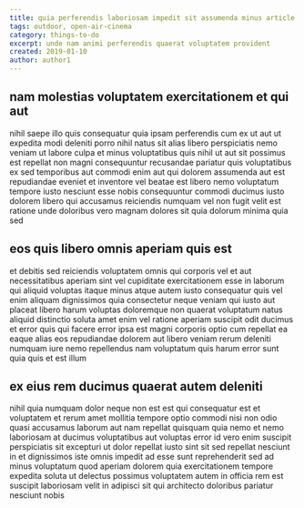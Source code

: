 ```yaml
---
title: quia perferendis laboriosam impedit sit assumenda minus article 2364
tags: outdoor, open-air-cinema
category: things-to-do
excerpt: unde nam animi perferendis quaerat voluptatem provident
created: 2019-01-10
author: author1
---
```


## nam molestias voluptatem exercitationem et qui aut

nihil saepe illo quis consequatur quia ipsam perferendis cum ex ut aut ut expedita modi deleniti porro nihil natus sit alias libero perspiciatis nemo veniam ut labore culpa et minus voluptatibus quis nihil ut aut sit possimus est repellat non magni consequuntur recusandae pariatur quis voluptatibus ex sed temporibus aut commodi enim aut qui dolorem assumenda aut est repudiandae eveniet et inventore vel beatae est libero nemo voluptatum tempore iusto nesciunt esse nobis consequuntur commodi ducimus iusto dolorem libero qui accusamus reiciendis numquam vel non fugit velit est ratione unde doloribus vero magnam dolores sit quia dolorum minima quia sed

## eos quis libero omnis aperiam quis est

et debitis sed reiciendis voluptatem omnis qui corporis vel et aut necessitatibus aperiam sint vel cupiditate exercitationem esse in laborum qui aliquid voluptas itaque minus atque autem iusto consequatur quis vel enim aliquam dignissimos quia consectetur neque veniam qui iusto aut placeat libero harum voluptas doloremque non quaerat voluptatum natus aliquid distinctio soluta amet enim vel ratione aperiam suscipit odit ducimus et error quis qui facere error ipsa est magni corporis optio cum repellat ea eaque alias eos repudiandae dolorem aut libero veniam rerum deleniti numquam iure nemo repellendus nam voluptatum quis harum error sunt quia quis et est illum

## ex eius rem ducimus quaerat autem deleniti

nihil quia numquam dolor neque non est est qui consequatur est et voluptatem et rerum amet mollitia tempore optio commodi nisi non odio quasi accusamus laborum aut nam repellat quisquam quia nemo et nemo laboriosam at ducimus voluptatibus aut voluptas error id vero enim suscipit perspiciatis sit excepturi ut dolor repellat iusto sint sit sed repellat nesciunt in et dignissimos iste omnis impedit ad esse sunt reprehenderit sed ad minus voluptatum quod aperiam dolorem quia exercitationem tempore expedita soluta ut delectus possimus voluptatem autem in officia rem est suscipit laboriosam velit in adipisci sit qui architecto doloribus pariatur nesciunt nobis
